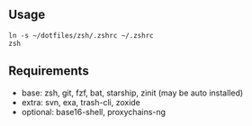 ## Usage

```
ln -s ~/dotfiles/zsh/.zshrc ~/.zshrc
zsh
```

## Requirements

- base: zsh, git, fzf, bat, starship, zinit (may be auto installed)
- extra: svn, exa, trash-cli, zoxide
- optional: base16-shell, proxychains-ng
